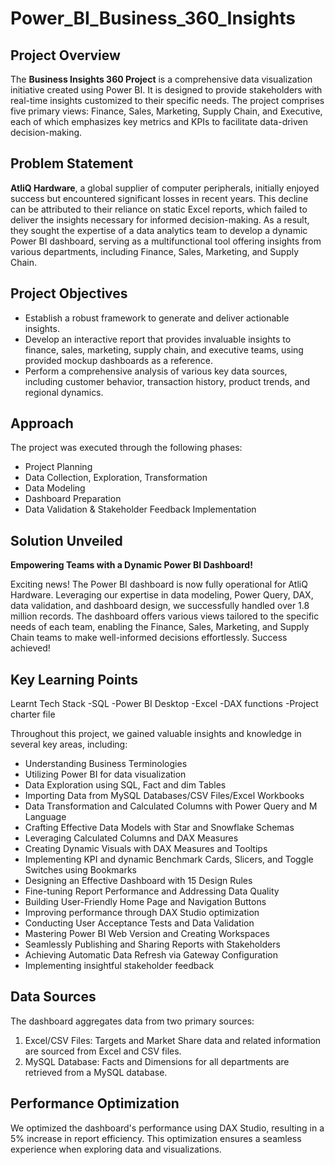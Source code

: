 # Power_BI_Business_360_Insights

## Project Overview

The **Business Insights 360 Project** is a comprehensive data visualization initiative created using Power BI. It is designed to provide stakeholders with real-time insights customized to their specific needs. The project comprises five primary views: Finance, Sales, Marketing, Supply Chain, and Executive, each of which emphasizes key metrics and KPIs to facilitate data-driven decision-making.

## Problem Statement

**AtliQ Hardware**, a global supplier of computer peripherals, initially enjoyed success but encountered significant losses in recent years. This decline can be attributed to their reliance on static Excel reports, which failed to deliver the insights necessary for informed decision-making. As a result, they sought the expertise of a data analytics team to develop a dynamic Power BI dashboard, serving as a multifunctional tool offering insights from various departments, including Finance, Sales, Marketing, and Supply Chain.

## Project Objectives

- Establish a robust framework to generate and deliver actionable insights.
- Develop an interactive report that provides invaluable insights to finance, sales, marketing, supply chain, and executive teams, using provided mockup dashboards as a reference.
- Perform a comprehensive analysis of various key data sources, including customer behavior, transaction history, product trends, and regional dynamics.

## Approach

The project was executed through the following phases:

- Project Planning
- Data Collection, Exploration, Transformation
- Data Modeling
- Dashboard Preparation
- Data Validation & Stakeholder Feedback Implementation

## Solution Unveiled

**Empowering Teams with a Dynamic Power BI Dashboard!**

Exciting news! The Power BI dashboard is now fully operational for AtliQ Hardware. Leveraging our expertise in data modeling, Power Query, DAX, data validation, and dashboard design, we successfully handled over 1.8 million records. The dashboard offers various views tailored to the specific needs of each team, enabling the Finance, Sales, Marketing, and Supply Chain teams to make well-informed decisions effortlessly. Success achieved!

## Key Learning Points

Learnt Tech Stack
-SQL
-Power BI Desktop
-Excel
-DAX functions
-Project charter file

Throughout this project, we gained valuable insights and knowledge in several key areas, including:

- Understanding Business Terminologies
- Utilizing Power BI for data visualization
- Data Exploration using SQL, Fact and dim Tables
- Importing Data from MySQL Databases/CSV Files/Excel Workbooks
- Data Transformation and Calculated Columns with Power Query and M Language
- Crafting Effective Data Models with Star and Snowflake Schemas
- Leveraging Calculated Columns and DAX Measures
- Creating Dynamic Visuals with DAX Measures and Tooltips
- Implementing KPI and dynamic Benchmark Cards, Slicers, and Toggle Switches using Bookmarks
- Designing an Effective Dashboard with 15 Design Rules
- Fine-tuning Report Performance and Addressing Data Quality
- Building User-Friendly Home Page and Navigation Buttons
- Improving performance through DAX Studio optimization
- Conducting User Acceptance Tests and Data Validation
- Mastering Power BI Web Version and Creating Workspaces
- Seamlessly Publishing and Sharing Reports with Stakeholders
- Achieving Automatic Data Refresh via Gateway Configuration
- Implementing insightful stakeholder feedback

## Data Sources

The dashboard aggregates data from two primary sources:

1. Excel/CSV Files: Targets and Market Share data and related information are sourced from Excel and CSV files.
2. MySQL Database: Facts and Dimensions for all departments are retrieved from a MySQL database.

## Performance Optimization

We optimized the dashboard's performance using DAX Studio, resulting in a 5% increase in report efficiency. This optimization ensures a seamless experience when exploring data and visualizations.

